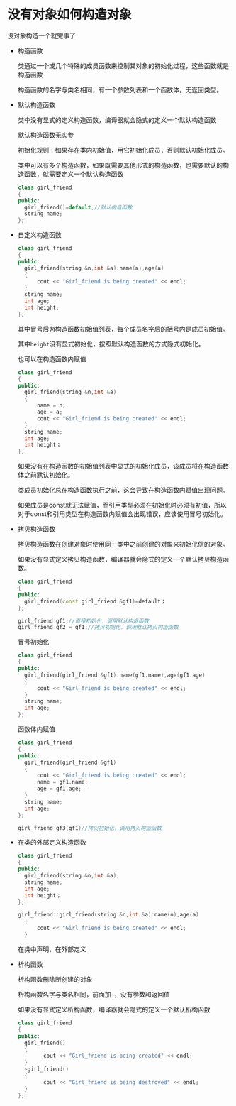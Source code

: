 # 没有对象如何构造对象

没对象构造一个就完事了



* 构造函数

  类通过一个或几个特殊的成员函数来控制其对象的初始化过程，这些函数就是构造函数

  构造函数的名字与类名相同，有一个参数列表和一个函数体，无返回类型。

* 默认构造函数

  类中没有显式的定义构造函数，编译器就会隐式的定义一个默认构造函数

  默认构造函数无实参

  初始化规则：如果存在类内初始值，用它初始化成员，否则默认初始化成员。

  类中可以有多个构造函数，如果既需要其他形式的构造函数，也需要默认的构造函数，就需要定义一个默认构造函数

  ```c++
  class girl_friend
  {
  public:
  	girl_friend()=default;//默认构造函数
  	string name;
  };
  ```

* 自定义构造函数

  ```c++
  class girl_friend
  {
  public:
  	girl_friend(string &n,int &a):name(n),age(a)
  	{
  		cout << "Girl_friend is being created" << endl;
  	}
  	string name;
  	int age;
  	int height;
  };
  ```

  其中冒号后为构造函数初始值列表，每个成员名字后的括号内是成员初始值。

  其中`height`没有显式初始化，按照默认构造函数的方式隐式初始化。

  也可以在构造函数内赋值

  ```c++
  class girl_friend
  {
  public:
  	girl_friend(string &n,int &a)
  	{
  		name = n;
  		age = a;
  		cout << "Girl_friend is being created" << endl;
  	}
  	string name;
  	int age;
  	int height；
  };
  ```

  如果没有在构造函数的初始值列表中显式的初始化成员，该成员将在构造函数体之前默认初始化。

  类成员初始化总在构造函数执行之前，这会导致在构造函数内赋值出现问题。

  如果成员是const就无法赋值，而引用类型必须在初始化时必须有初值，所以对于const和引用类型在构造函数内赋值会出现错误，应该使用冒号初始化。

  

* 拷贝构造函数

  拷贝构造函数在创建对象时使用同一类中之前创建的对象来初始化信的对象。

  如果没有显式定义拷贝构造函数，编译器就会隐式的定义一个默认拷贝构造函数。

  ```c++
  class girl_friend
  {
  public:
  	girl_friend(const girl_friend &gf1)=default；
  };
  ```

  ```c++
  girl_friend gf1;//直接初始化，调用默认构造函数
  girl_friend gf2 = gf1;//拷贝初始化，调用默认拷贝构造函数
  ```

  冒号初始化

  ```c++
  class girl_friend
  {
  public:
  	girl_friend(girl_friend &gf1):name(gf1.name),age(gf1.age)
  	{
  		cout << "Girl_friend is being created" << endl;
  	}
  	string name;
  	int age;
  };
  ```

  函数体内赋值

  ```c++
  class girl_friend
  {
  public:
  	girl_friend(girl_friend &gf1)
  	{
  		cout << "Girl_friend is being created" << endl;
  		name = gf1.name;
  		age = gf1.age;
  	}
  	string name;
  	int age;
  };
  ```

  ```c++
  girl_friend gf3(gf1)//拷贝初始化，调用拷贝构造函数
  ```

  

* 在类的外部定义构造函数

  ```c++
  class girl_friend
  {
  public:
  	girl_friend(string &n,int &a);
  	string name;
  	int age;
  	int height；
  };
  
  girl_friend::girl_friend(string &n,int &a):name(n),age(a)
  	{
  		cout << "Girl_friend is being created" << endl;
  	}
  
  ```

  在类中声明，在外部定义

* 析构函数

  析构函数删除所创建的对象

  析构函数名字与类名相同，前面加`~`，没有参数和返回值

  如果没有显式定义析构函数，编译器就会隐式的定义一个默认析构函数

  ```c++
  class girl_friend
  {
  public:
  	girl_friend()
  	{
          cout << "Girl_friend is being created" << endl;
  	}
  	~girl_friend()
  	{
          cout << "Girl_friend is being destroyed" << endl;
  	}
  };
  ```

  



